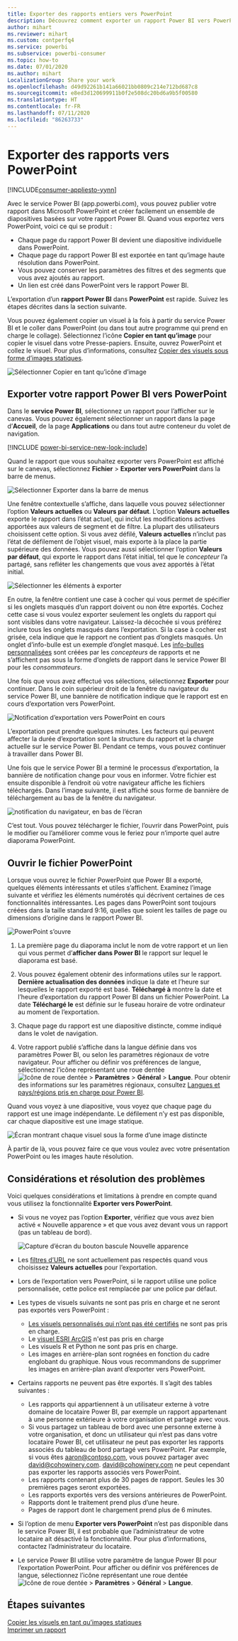 ```yaml
---
title: Exporter des rapports entiers vers PowerPoint
description: Découvrez comment exporter un rapport Power BI vers PowerPoint.
author: mihart
ms.reviewer: mihart
ms.custom: contperfq4
ms.service: powerbi
ms.subservice: powerbi-consumer
ms.topic: how-to
ms.date: 07/01/2020
ms.author: mihart
LocalizationGroup: Share your work
ms.openlocfilehash: d49d92261b141a66021bb0809c214e712bd687c8
ms.sourcegitcommit: e8ed3d120699911b0f2e508dc20bd6a9b5f00580
ms.translationtype: HT
ms.contentlocale: fr-FR
ms.lasthandoff: 07/11/2020
ms.locfileid: "86263733"
---
```

# <a name="export-reports-to-powerpoint"></a>Exporter des rapports vers PowerPoint

[!INCLUDE[consumer-appliesto-yynn](../includes/consumer-appliesto-yynn.md)]


Avec le service Power BI (app.powerbi.com), vous pouvez publier votre rapport dans Microsoft PowerPoint et créer facilement un ensemble de diapositives basées sur votre rapport Power BI. Quand vous exportez vers PowerPoint, voici ce qui se produit :

* Chaque page du rapport Power BI devient une diapositive individuelle dans PowerPoint.
* Chaque page du rapport Power BI est exportée en tant qu’image haute résolution dans PowerPoint.
* Vous pouvez conserver les paramètres des filtres et des segments que vous avez ajoutés au rapport.
* Un lien est créé dans PowerPoint vers le rapport Power BI.

L’exportation d’un **rapport Power BI** dans **PowerPoint** est rapide. Suivez les étapes décrites dans la section suivante.

Vous pouvez également copier un visuel à la fois à partir du service Power BI et le coller dans PowerPoint (ou dans tout autre programme qui prend en charge le collage). Sélectionnez l’icône **Copier en tant qu’image** pour copier le visuel dans votre Presse-papiers. Ensuite, ouvrez PowerPoint et collez le visuel. Pour plus d’informations, consultez [Copier des visuels sous forme d’images statiques](../visuals/power-bi-visualization-copy-paste.md).

![Sélectionner Copier en tant qu’icône d’image](media/end-user-powerpoint/power-bi-copy.png)

## <a name="export-your-power-bi-report-to-powerpoint"></a>Exporter votre rapport Power BI vers PowerPoint
Dans le **service Power BI**, sélectionnez un rapport pour l’afficher sur le canevas. Vous pouvez également sélectionner un rapport dans la page d’**Accueil**, de la page **Applications** ou dans tout autre conteneur du volet de navigation.

[!INCLUDE [power-bi-service-new-look-include](../includes/power-bi-service-new-look-include.md)]

Quand le rapport que vous souhaitez exporter vers PowerPoint est affiché sur le canevas, sélectionnez **Fichier** > **Exporter vers PowerPoint** dans la barre de menus.

![Sélectionner Exporter dans la barre de menus](media/end-user-powerpoint/power-bi-export.png)

Une fenêtre contextuelle s’affiche, dans laquelle vous pouvez sélectionner l’option **Valeurs actuelles** ou **Valeurs par défaut**. L’option **Valeurs actuelles** exporte le rapport dans l’état actuel, qui inclut les modifications actives apportées aux valeurs de segment et de filtre.  La plupart des utilisateurs choisissent cette option. Si vous avez défilé, **Valeurs actuelles** n’inclut pas l’état de défilement de l’objet visuel, mais exporte à la place la partie supérieure des données. Vous pouvez aussi sélectionner l’option **Valeurs par défaut**, qui exporte le rapport dans l’état initial, tel que le *concepteur* l’a partagé, sans refléter les changements que vous avez apportés à l’état initial.

![Sélectionner les éléments à exporter](media/end-user-powerpoint/power-bi-current-values.png)
 
En outre, la fenêtre contient une case à cocher qui vous permet de spécifier si les onglets masqués d’un rapport doivent ou non être exportés. Cochez cette case si vous voulez exporter seulement les onglets du rapport qui sont visibles dans votre navigateur. Laissez-la décochée si vous préférez inclure tous les onglets masqués dans l’exportation. Si la case à cocher est grisée, cela indique que le rapport ne contient pas d’onglets masqués. Un onglet d’info-bulle est un exemple d’onglet masqué. Les [info-bulles personnalisées](../create-reports/desktop-tooltips.md) sont créées par les *concepteurs* de rapports et ne s’affichent pas sous la forme d’onglets de rapport dans le service Power BI pour les *consommateurs*. 

Une fois que vous avez effectué vos sélections, sélectionnez **Exporter** pour continuer. Dans le coin supérieur droit de la fenêtre du navigateur du service Power BI, une bannière de notification indique que le rapport est en cours d’exportation vers PowerPoint. 



![Notification d’exportation vers PowerPoint en cours](media/end-user-powerpoint/power-bi-export-progress.png)

L’exportation peut prendre quelques minutes. Les facteurs qui peuvent affecter la durée d’exportation sont la structure du rapport et la charge actuelle sur le service Power BI. Pendant ce temps, vous pouvez continuer à travailler dans Power BI.

Une fois que le service Power BI a terminé le processus d’exportation, la bannière de notification change pour vous en informer. Votre fichier est ensuite disponible à l’endroit où votre navigateur affiche les fichiers téléchargés. Dans l’image suivante, il est affiché sous forme de bannière de téléchargement au bas de la fenêtre du navigateur.

![notification du navigateur, en bas de l’écran](media/end-user-powerpoint/power-bi-browsers.png)

C’est tout. Vous pouvez télécharger le fichier, l’ouvrir dans PowerPoint, puis le modifier ou l’améliorer comme vous le feriez pour n’importe quel autre diaporama PowerPoint.

## <a name="open-the-powerpoint-file"></a>Ouvrir le fichier PowerPoint
Lorsque vous ouvrez le fichier PowerPoint que Power BI a exporté, quelques éléments intéressants et utiles s’affichent. Examinez l’image suivante et vérifiez les éléments numérotés qui décrivent certaines de ces fonctionnalités intéressantes. Les pages dans PowerPoint sont toujours créées dans la taille standard 9:16, quelles que soient les tailles de page ou dimensions d’origine dans le rapport Power BI.

![PowerPoint s’ouvre](media/end-user-powerpoint/power-bi-powerpoint-numbered.png)

1. La première page du diaporama inclut le nom de votre rapport et un lien qui vous permet d’**afficher dans Power BI** le rapport sur lequel le diaporama est basé.
2. Vous pouvez également obtenir des informations utiles sur le rapport. **Dernière actualisation des données** indique la date et l’heure sur lesquelles le rapport exporté est basé. **Téléchargé à** montre la date et l’heure d’exportation du rapport Power BI dans un fichier PowerPoint. La date **Téléchargé le** est définie sur le fuseau horaire de votre ordinateur au moment de l’exportation.


3. Chaque page du rapport est une diapositive distincte, comme indiqué dans le volet de navigation. 
4. Votre rapport publié s’affiche dans la langue définie dans vos paramètres Power BI, ou selon les paramètres régionaux de votre navigateur. Pour afficher ou définir vos préférences de langue, sélectionnez l’icône représentant une roue dentée ![Icône de roue dentée](media/end-user-powerpoint/power-bi-settings-icon.png) > **Paramètres** > **Général** > **Langue**. Pour obtenir des informations sur les paramètres régionaux, consultez [Langues et pays/régions pris en charge pour Power BI](../fundamentals/supported-languages-countries-regions.md).


Quand vous voyez à une diapositive, vous voyez que chaque page du rapport est une image indépendante. Le défilement n’y est pas disponible, car chaque diapositive est une image statique.

![Écran montrant chaque visuel sous la forme d’une image distincte](media/end-user-powerpoint/power-bi-images.png)

À partir de là, vous pouvez faire ce que vous voulez avec votre présentation PowerPoint ou les images haute résolution.

## <a name="considerations-and-troubleshooting"></a>Considérations et résolution des problèmes
Voici quelques considérations et limitations à prendre en compte quand vous utilisez la fonctionnalité **Exporter vers PowerPoint**.
 

* Si vous ne voyez pas l’option **Exporter**, vérifiez que vous avez bien activé « Nouvelle apparence » et que vous avez devant vous un rapport (pas un tableau de bord).

    ![Capture d’écran du bouton bascule Nouvelle apparence](media/end-user-powerpoint/power-bi-new-look.png)

* Les [filtres d’URL](../collaborate-share/service-url-filters.md) ne sont actuellement pas respectés quand vous choisissez **Valeurs actuelles** pour l’exportation.

* Lors de l’exportation vers PowerPoint, si le rapport utilise une police personnalisée, cette police est remplacée par une police par défaut.

* Les types de visuels suivants ne sont pas pris en charge et ne seront pas exportés vers PowerPoint :
   - [Les visuels personnalisés qui n’ont pas été certifiés](../developer/visuals/power-bi-custom-visuals-certified.md) ne sont pas pris en charge. 
   - Le [visuel ESRI ArcGIS](../visuals/power-bi-visualizations-arcgis.md) n'est pas pris en charge
   - Les visuels R et Python ne sont pas pris en charge.
   - Les images en arrière-plan sont rognées en fonction du cadre englobant du graphique. Nous vous recommandons de supprimer les images en arrière-plan avant d’exporter vers PowerPoint.

* Certains rapports ne peuvent pas être exportés. Il s’agit des tables suivantes :
    - Les rapports qui appartiennent à un utilisateur externe à votre domaine de locataire Power BI, par exemple un rapport appartenant à une personne extérieure à votre organisation et partagé avec vous.
    - Si vous partagez un tableau de bord avec une personne externe à votre organisation, et donc un utilisateur qui n’est pas dans votre locataire Power BI, cet utilisateur ne peut pas exporter les rapports associés du tableau de bord partagé vers PowerPoint. Par exemple, si vous êtes aaron@contoso.com, vous pouvez partager avec david@cohowinery.com. david@cohowinery.com ne peut cependant pas exporter les rapports associés vers PowerPoint.
    - Les rapports contenant plus de 30 pages de rapport. Seules les 30 premières pages seront exportées.
    - Les rapports exportés vers des versions antérieures de PowerPoint.
    - Rapports dont le traitement prend plus d’une heure. 
    - Pages de rapport dont le chargement prend plus de 6 minutes. 

* Si l’option de menu **Exporter vers PowerPoint** n’est pas disponible dans le service Power BI, il est probable que l’administrateur de votre locataire ait désactivé la fonctionnalité. Pour plus d’informations, contactez l’administrateur du locataire.
* Le service Power BI utilise votre paramètre de langue Power BI pour l’exportation PowerPoint. Pour afficher ou définir vos préférences de langue, sélectionnez l’icône représentant une roue dentée ![Icône de roue dentée](media/end-user-powerpoint/power-bi-settings-icon.png) > **Paramètres** > **Général** > **Langue**.



## <a name="next-steps"></a>Étapes suivantes
[Copier les visuels en tant qu’images statiques](../visuals/power-bi-visualization-copy-paste.md)    
[Imprimer un rapport](end-user-print.md)
